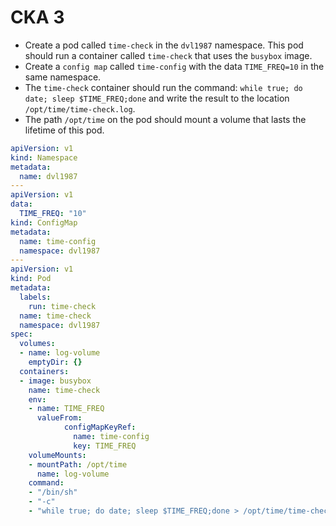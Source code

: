 # CKA 3

- Create a pod called `time-check` in the `dvl1987` namespace. This pod should run a container called `time-check` that uses the `busybox` image.
- Create a `config map` called `time-config` with the data `TIME_FREQ=10` in the same namespace.
- The `time-check` container should run the command: `while true; do date; sleep $TIME_FREQ;done` and write the result to the location `/opt/time/time-check.log`.
- The path `/opt/time` on the pod should mount a volume that lasts the lifetime of this pod.

```yaml
apiVersion: v1
kind: Namespace
metadata:
  name: dvl1987
---
apiVersion: v1
data:
  TIME_FREQ: "10"
kind: ConfigMap
metadata:
  name: time-config
  namespace: dvl1987
---
apiVersion: v1
kind: Pod
metadata:
  labels:
    run: time-check
  name: time-check
  namespace: dvl1987
spec:
  volumes:
  - name: log-volume
    emptyDir: {}
  containers:
  - image: busybox
    name: time-check
    env:
    - name: TIME_FREQ
      valueFrom:
            configMapKeyRef:
              name: time-config
              key: TIME_FREQ
    volumeMounts:
    - mountPath: /opt/time
      name: log-volume
    command:
    - "/bin/sh"
    - "-c"
    - "while true; do date; sleep $TIME_FREQ;done > /opt/time/time-check.log"
```
